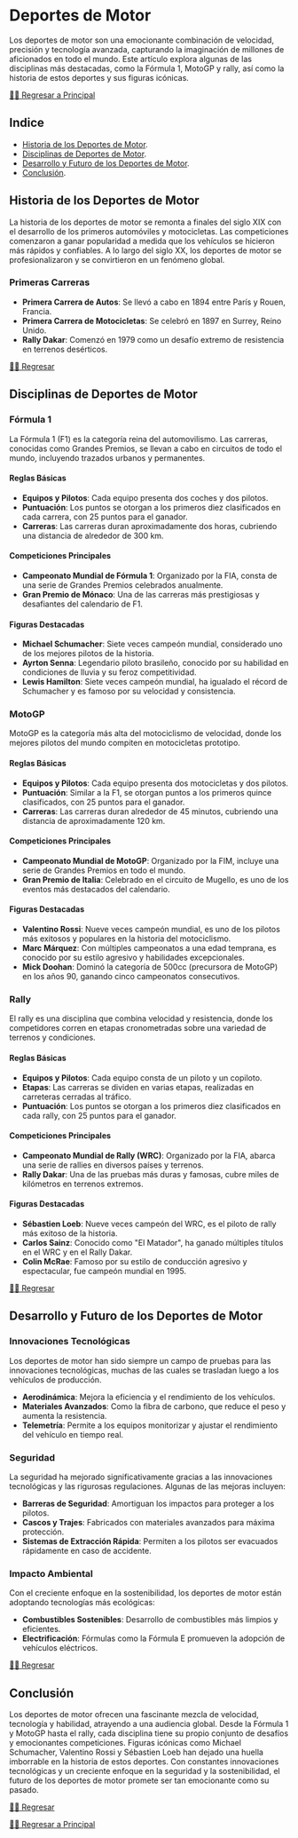 # Deportes de Motor
Los deportes de motor son una emocionante combinación de velocidad, precisión y tecnología avanzada, capturando la imaginación de millones de aficionados en todo el mundo. Este artículo explora algunas de las disciplinas más destacadas, como la Fórmula 1, MotoGP y rally, así como la historia de estos deportes y sus figuras icónicas.

[☝🏻 Regresar a Principal](/articulos.md)

## Indice

- [Historia de los Deportes de Motor](#historia-de-los-deportes-de-motor).
- [Disciplinas de Deportes de Motor](#disciplinas-de-deportes-de-motor).
- [Desarrollo y Futuro de los Deportes de Motor](#desarrollo-y-futuro-de-los-deportes-de-motor).
- [Conclusión](#conclusión).



## Historia de los Deportes de Motor

La historia de los deportes de motor se remonta a finales del siglo XIX con el desarrollo de los primeros automóviles y motocicletas. Las competiciones comenzaron a ganar popularidad a medida que los vehículos se hicieron más rápidos y confiables. A lo largo del siglo XX, los deportes de motor se profesionalizaron y se convirtieron en un fenómeno global.

### Primeras Carreras

- **Primera Carrera de Autos**: Se llevó a cabo en 1894 entre París y Rouen, Francia.
- **Primera Carrera de Motocicletas**: Se celebró en 1897 en Surrey, Reino Unido.
- **Rally Dakar**: Comenzó en 1979 como un desafío extremo de resistencia en terrenos desérticos.

[☝🏻 Regresar](#deportes-de-motor)

## Disciplinas de Deportes de Motor

### Fórmula 1

La Fórmula 1 (F1) es la categoría reina del automovilismo. Las carreras, conocidas como Grandes Premios, se llevan a cabo en circuitos de todo el mundo, incluyendo trazados urbanos y permanentes.

#### Reglas Básicas

- **Equipos y Pilotos**: Cada equipo presenta dos coches y dos pilotos.
- **Puntuación**: Los puntos se otorgan a los primeros diez clasificados en cada carrera, con 25 puntos para el ganador.
- **Carreras**: Las carreras duran aproximadamente dos horas, cubriendo una distancia de alrededor de 300 km.

#### Competiciones Principales

- **Campeonato Mundial de Fórmula 1**: Organizado por la FIA, consta de una serie de Grandes Premios celebrados anualmente.
- **Gran Premio de Mónaco**: Una de las carreras más prestigiosas y desafiantes del calendario de F1.

#### Figuras Destacadas

- **Michael Schumacher**: Siete veces campeón mundial, considerado uno de los mejores pilotos de la historia.
- **Ayrton Senna**: Legendario piloto brasileño, conocido por su habilidad en condiciones de lluvia y su feroz competitividad.
- **Lewis Hamilton**: Siete veces campeón mundial, ha igualado el récord de Schumacher y es famoso por su velocidad y consistencia.

### MotoGP

MotoGP es la categoría más alta del motociclismo de velocidad, donde los mejores pilotos del mundo compiten en motocicletas prototipo.

#### Reglas Básicas

- **Equipos y Pilotos**: Cada equipo presenta dos motocicletas y dos pilotos.
- **Puntuación**: Similar a la F1, se otorgan puntos a los primeros quince clasificados, con 25 puntos para el ganador.
- **Carreras**: Las carreras duran alrededor de 45 minutos, cubriendo una distancia de aproximadamente 120 km.

#### Competiciones Principales

- **Campeonato Mundial de MotoGP**: Organizado por la FIM, incluye una serie de Grandes Premios en todo el mundo.
- **Gran Premio de Italia**: Celebrado en el circuito de Mugello, es uno de los eventos más destacados del calendario.

#### Figuras Destacadas

- **Valentino Rossi**: Nueve veces campeón mundial, es uno de los pilotos más exitosos y populares en la historia del motociclismo.
- **Marc Márquez**: Con múltiples campeonatos a una edad temprana, es conocido por su estilo agresivo y habilidades excepcionales.
- **Mick Doohan**: Dominó la categoría de 500cc (precursora de MotoGP) en los años 90, ganando cinco campeonatos consecutivos.

### Rally

El rally es una disciplina que combina velocidad y resistencia, donde los competidores corren en etapas cronometradas sobre una variedad de terrenos y condiciones.

#### Reglas Básicas

- **Equipos y Pilotos**: Cada equipo consta de un piloto y un copiloto.
- **Etapas**: Las carreras se dividen en varias etapas, realizadas en carreteras cerradas al tráfico.
- **Puntuación**: Los puntos se otorgan a los primeros diez clasificados en cada rally, con 25 puntos para el ganador.

#### Competiciones Principales

- **Campeonato Mundial de Rally (WRC)**: Organizado por la FIA, abarca una serie de rallies en diversos países y terrenos.
- **Rally Dakar**: Una de las pruebas más duras y famosas, cubre miles de kilómetros en terrenos extremos.

#### Figuras Destacadas

- **Sébastien Loeb**: Nueve veces campeón del WRC, es el piloto de rally más exitoso de la historia.
- **Carlos Sainz**: Conocido como "El Matador", ha ganado múltiples títulos en el WRC y en el Rally Dakar.
- **Colin McRae**: Famoso por su estilo de conducción agresivo y espectacular, fue campeón mundial en 1995.

[☝🏻 Regresar](#deportes-de-motor)

## Desarrollo y Futuro de los Deportes de Motor

### Innovaciones Tecnológicas

Los deportes de motor han sido siempre un campo de pruebas para las innovaciones tecnológicas, muchas de las cuales se trasladan luego a los vehículos de producción.

- **Aerodinámica**: Mejora la eficiencia y el rendimiento de los vehículos.
- **Materiales Avanzados**: Como la fibra de carbono, que reduce el peso y aumenta la resistencia.
- **Telemetría**: Permite a los equipos monitorizar y ajustar el rendimiento del vehículo en tiempo real.

### Seguridad

La seguridad ha mejorado significativamente gracias a las innovaciones tecnológicas y las rigurosas regulaciones. Algunas de las mejoras incluyen:

- **Barreras de Seguridad**: Amortiguan los impactos para proteger a los pilotos.
- **Cascos y Trajes**: Fabricados con materiales avanzados para máxima protección.
- **Sistemas de Extracción Rápida**: Permiten a los pilotos ser evacuados rápidamente en caso de accidente.

### Impacto Ambiental

Con el creciente enfoque en la sostenibilidad, los deportes de motor están adoptando tecnologías más ecológicas:

- **Combustibles Sostenibles**: Desarrollo de combustibles más limpios y eficientes.
- **Electrificación**: Fórmulas como la Fórmula E promueven la adopción de vehículos eléctricos.

[☝🏻 Regresar](#deportes-de-motor)

## Conclusión

Los deportes de motor ofrecen una fascinante mezcla de velocidad, tecnología y habilidad, atrayendo a una audiencia global. Desde la Fórmula 1 y MotoGP hasta el rally, cada disciplina tiene su propio conjunto de desafíos y emocionantes competiciones. Figuras icónicas como Michael Schumacher, Valentino Rossi y Sébastien Loeb han dejado una huella imborrable en la historia de estos deportes. Con constantes innovaciones tecnológicas y un creciente enfoque en la seguridad y la sostenibilidad, el futuro de los deportes de motor promete ser tan emocionante como su pasado.

[☝🏻 Regresar](#deportes-de-motor)

[☝🏻 Regresar a Principal](/articulos.md)